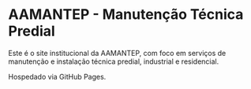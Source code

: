 # AAMANTEP - Manutenção Técnica Predial

Este é o site institucional da AAMANTEP, com foco em serviços de manutenção e instalação técnica predial, industrial e residencial.

Hospedado via GitHub Pages.